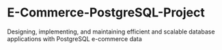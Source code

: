 # E-Commerce-PostgreSQL-Project
Designing, implementing, and maintaining efficient and scalable database applications with PostgreSQL e-commerce data
